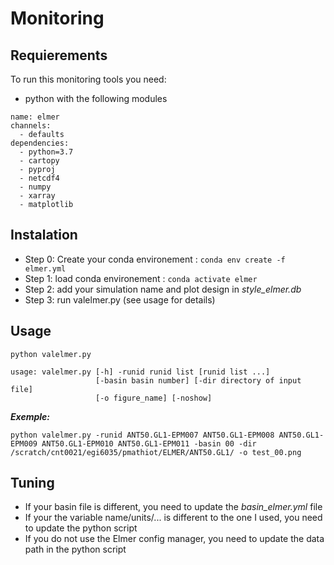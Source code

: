 # Monitoring

## Requierements

To run this monitoring tools you need:
- python with the following modules

```
name: elmer
channels:
  - defaults
dependencies:
  - python=3.7
  - cartopy
  - pyproj
  - netcdf4
  - numpy
  - xarray
  - matplotlib
``` 

## Instalation

- Step 0: Create your conda environement : `conda env create -f elmer.yml`
- Step 1: load conda environement : `conda activate elmer`
- Step 2: add your simulation name and plot design in *style_elmer.db*
- Step 3: run valelmer.py (see usage for details)

## Usage

```
python valelmer.py

usage: valelmer.py [-h] -runid runid list [runid list ...]
                   [-basin basin number] [-dir directory of input file]
                   [-o figure_name] [-noshow]
```

***Exemple:***
```
python valelmer.py -runid ANT50.GL1-EPM007 ANT50.GL1-EPM008 ANT50.GL1-EPM009 ANT50.GL1-EPM010 ANT50.GL1-EPM011 -basin 00 -dir /scratch/cnt0021/egi6035/pmathiot/ELMER/ANT50.GL1/ -o test_00.png
```

## Tuning
- If your basin file is different, you need to update the *basin_elmer.yml* file
- If your the variable name/units/... is different to the one I used, you need to update the python script
- If you do not use the Elmer config manager, you need to update the data path in the python script
